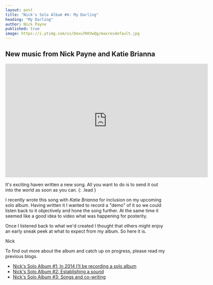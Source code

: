 ```yaml
---
layout: post
title: "Nick's Solo Album #4: My Darling"
heading: "My Darling"
author: Nick Payne
published: true
image: https://i.ytimg.com/vi/Dexu7KKVwQg/maxresdefault.jpg
---
```


## New music from Nick Payne and Katie Brianna

<div class="embed-responsive embed-responsive-16by9 external-media">
  <iframe width="637" height="358" src="https://www.youtube.com/embed/Dexu7KKVwQg" frameborder="0" allowfullscreen></iframe>
</div>

It's exciting haven written a new song. All you want to do is to send it out into the world as soon as you can.
{: .lead }

I recently wrote this song with *Katie Brianna* for inclusion on my upcoming solo album. Having written it I wanted to record a "demo" of it so we could listen back to it objectively and hone the song further. At the same time it seemed like a good idea to video what was happening for posterity.

Once I listened back to what we'd created I thought that others might enjoy an early sneak peek at what to expect from my album. So here it is.

Nick

To find out more about the album and catch up on progress, please read my previous blogs.

- <a href="{{ site.baseurl }}/2014/03/23/in-2014-ill-be-recording-a-solo-album.html">Nick's Solo Album #1: In 2014 I&rsquo;ll be recording a solo album</a>
- <a href="{{ site.baseurl }}/2014/03/29/establishing-a-sound.html">Nick's Solo Album #2: Establishing a sound</a>
- <a href="{{ site.baseurl }}/2014/04/13/songs-and-co-writing.html">Nick's Solo Album #3: Songs and co-writing</a>
